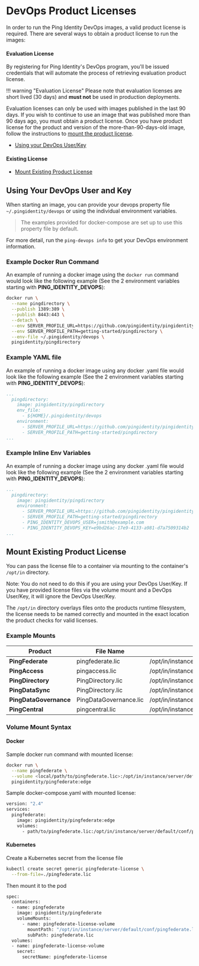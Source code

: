 # DevOps Product Licenses

In order to run the Ping Identity DevOps images, a valid product license is required. There are several ways to obtain a product license to run the images:

#### Evaluation License

By registering for Ping Identity's DevOps program, you'll be issued credentials that will automate the process of retrieving evaluation product license.

!!! warning "Evaluation License"
    Please note that evaluation licenses are short lived (30 days) and **must not** be used in production deployments.

Evaluation licenses can only be used with images published in the last 90 days.
If you wish to continue to use an image that was published more than 90 days ago, you must obtain a product license.
Once you have product license for the product and version of the more-than-90-days-old image, follow the instructions to [mount the product license](#mount-existing-product-license).

* [Using your DevOps User/Key](#using-your-devops-user-and-key)

#### Existing License

* [Mount Existing Product License](#mount-existing-product-license)

## Using Your DevOps User and Key

When starting an image, you can provide your devops property file `~/.pingidentity/devops` or using the individual environment variables.

>The examples provided for docker-compose are set up to use this property file by default.

For more detail, run the `ping-devops info` to get your DevOps environment information.

### Example Docker Run Command

An example of running a docker image using the `docker run` command would look like the following example \(See the 2 environment variables starting with **PING\_IDENTITY\_DEVOPS**\):

```sh
docker run \
  --name pingdirectory \
  --publish 1389:389 \
  --publish 8443:443 \
  --detach \
  --env SERVER_PROFILE_URL=https://github.com/pingidentity/pingidentity-server-profiles.git \
  --env SERVER_PROFILE_PATH=getting-started/pingdirectory \
  --env-file ~/.pingidentity/devops \
  pingidentity/pingdirectory
```

### Example YAML file

An example of running a docker image using any docker .yaml file would look like the following example \(See the 2 environment variables starting with **PING\_IDENTITY\_DEVOPS**\):

```yaml
...
  pingdirectory:
    image: pingidentity/pingdirectory
    env_file:
      - ${HOME}/.pingidentity/devops
    environment:
      - SERVER_PROFILE_URL=https://github.com/pingidentity/pingidentity-server-profiles.git
      - SERVER_PROFILE_PATH=getting-started/pingdirectory
...
```

### Example Inline Env Variables

An example of running a docker image using any docker .yaml file would look like the following example \(See the 2 environment variables starting with **PING\_IDENTITY\_DEVOPS**\):

```yaml
...
  pingdirectory:
    image: pingidentity/pingdirectory
    environment:
      - SERVER_PROFILE_URL=https://github.com/pingidentity/pingidentity-server-profiles.git
      - SERVER_PROFILE_PATH=getting-started/pingdirectory
      - PING_IDENTITY_DEVOPS_USER=jsmith@example.com
      - PING_IDENTITY_DEVOPS_KEY=e9bd26ac-17e9-4133-a981-d7a7509314b2
...
```

## Mount Existing Product License

You can pass the license file to a container via mounting to the container's `/opt/in` directory.

Note: You do not need to do this if you are using your DevOps User/Key. If you have provided license files via the volume mount and a DevOps User/Key, it will ignore the DevOps User/Key.

The `/opt/in` directory overlays files onto the products runtime filesystem, the license needs to be named correctly and mounted in the exact location the product checks for valid licenses.

### Example Mounts

|  Product | File Name  |  Mount Path |
|---|---|---|
| **PingFederate**  | pingfederate.lic  |  /opt/in/instance/server/default/conf/pingfederate.lic |
| **PingAccess** | pingaccess.lic  | /opt/in/instance/conf/pingaccess.lic  |
| **PingDirectory** | PingDirectory.lic  | /opt/in/instance/PingDirectory.lic  |
| **PingDataSync** | PingDirectory.lic  | /opt/in/instance/PingDirectory.lic  |
| **PingDataGovernance** | PingDataGovernance.lic  | /opt/in/instance/PingDataGovernance.lic  |
| **PingCentral** | pingcentral.lic  | /opt/in/instance/conf/pingcentral.lic  |

### Volume Mount Syntax

#### Docker

Sample docker run command with mounted license:

```sh
docker run \
  --name pingfederate \
  --volume <local/path/to/pingfederate.lic>:/opt/in/instance/server/default/conf/pingfederate.lic
  pingidentity/pingfederate:edge
```

Sample docker-compose.yaml with mounted license:

```sh
version: "2.4"
services:
  pingfederate:
    image: pingidentity/pingfederate:edge
    volumes:
      - path/to/pingfederate.lic:/opt/in/instance/server/default/conf/pingfederate.lic
```

#### Kubernetes

Create a Kubernetes secret from the license file

```sh
kubectl create secret generic pingfederate-license \
  --from-file=./pingfederate.lic
```

Then mount it to the pod

```sh
spec:
  containers:
  - name: pingfederate
    image: pingidentity/pingfederate
    volumeMounts:
      - name: pingfederate-license-volume
        mountPath: "/opt/in/instance/server/default/conf/pingfederate.lic"
        subPath: pingfederate.lic
  volumes:
  - name: pingfederate-license-volume
    secret:
      secretName: pingfederate-license
```
